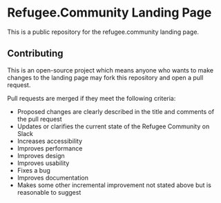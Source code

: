 # Refugee.Community Landing Page
This is a public repository for the refugee.community landing page.

## Contributing
This is an open-source project which means anyone who wants to make changes to the landing page may fork this repository and open a pull request.

 Pull requests are merged if they meet the following criteria:

- Proposed changes are clearly described in the title and comments of the pull request
- Updates or clarifies the current state of the Refugee Community on Slack
- Increases accessibility
- Improves performance
- Improves design
- Improves usability
- Fixes a bug
- Improves documentation
- Makes some other incremental improvement not stated above but is reasonable to suggest
